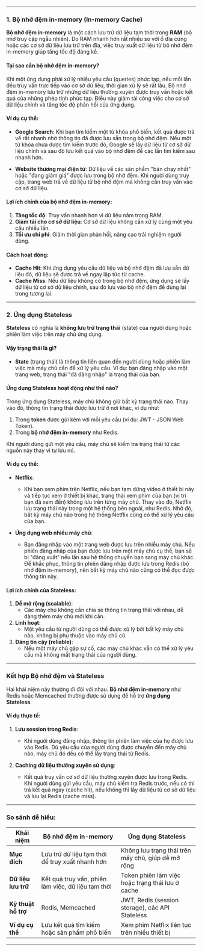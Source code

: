
---

### 1. **Bộ nhớ đệm in-memory (In-memory Cache)**

**Bộ nhớ đệm in-memory** là một cách lưu trữ dữ liệu tạm thời trong **RAM** (bộ nhớ truy cập ngẫu nhiên). Do RAM nhanh hơn rất nhiều so với ổ đĩa cứng hoặc các cơ sở dữ liệu lưu trữ trên đĩa, việc truy xuất dữ liệu từ bộ nhớ đệm in-memory giúp tăng tốc độ đáng kể.

#### **Tại sao cần bộ nhớ đệm in-memory?**
Khi một ứng dụng phải xử lý nhiều yêu cầu (queries) phức tạp, nếu mỗi lần đều truy vấn trực tiếp vào cơ sở dữ liệu, thời gian xử lý sẽ rất lâu. Bộ nhớ đệm in-memory lưu trữ những dữ liệu thường xuyên được truy vấn hoặc kết quả của những phép tính phức tạp. Điều này giảm tải công việc cho cơ sở dữ liệu chính và tăng tốc độ phản hồi của ứng dụng.

#### **Ví dụ cụ thể:**
- **Google Search**: Khi bạn tìm kiếm một từ khóa phổ biến, kết quả được trả về rất nhanh nhờ thông tin đã được lưu sẵn trong bộ nhớ đệm. Nếu một từ khóa chưa được tìm kiếm trước đó, Google sẽ lấy dữ liệu từ cơ sở dữ liệu chính và sau đó lưu kết quả vào bộ nhớ đệm để các lần tìm kiếm sau nhanh hơn.
  
- **Website thương mại điện tử**: Dữ liệu về các sản phẩm "bán chạy nhất" hoặc "đang giảm giá" được lưu trong bộ nhớ đệm. Khi người dùng truy cập, trang web trả về dữ liệu từ bộ nhớ đệm mà không cần truy vấn vào cơ sở dữ liệu.

#### **Lợi ích chính của bộ nhớ đệm in-memory**:
1. **Tăng tốc độ**: Truy vấn nhanh hơn vì dữ liệu nằm trong RAM.
2. **Giảm tải cho cơ sở dữ liệu**: Cơ sở dữ liệu không cần xử lý cùng một yêu cầu nhiều lần.
3. **Tối ưu chi phí**: Giảm thời gian phản hồi, nâng cao trải nghiệm người dùng.

#### **Cách hoạt động:**
- **Cache Hit**: Khi ứng dụng yêu cầu dữ liệu và bộ nhớ đệm đã lưu sẵn dữ liệu đó, dữ liệu sẽ được trả về ngay lập tức từ cache.
- **Cache Miss**: Nếu dữ liệu không có trong bộ nhớ đệm, ứng dụng sẽ lấy dữ liệu từ cơ sở dữ liệu chính, sau đó lưu vào bộ nhớ đệm để dùng lại trong tương lai.

---

### 2. **Ứng dụng Stateless**

**Stateless** có nghĩa là **không lưu trữ trạng thái** (state) của người dùng hoặc phiên làm việc trên máy chủ ứng dụng. 

#### **Vậy trạng thái là gì?**
- **State** (trạng thái) là thông tin liên quan đến người dùng hoặc phiên làm việc mà máy chủ cần để xử lý yêu cầu. Ví dụ: bạn đăng nhập vào một trang web, trạng thái "đã đăng nhập" là trạng thái của bạn.

#### **Ứng dụng Stateless hoạt động như thế nào?**
Trong ứng dụng Stateless, máy chủ không giữ bất kỳ trạng thái nào. Thay vào đó, thông tin trạng thái được lưu trữ ở nơi khác, ví dụ như:
1. Trong **token** được gửi kèm với mỗi yêu cầu (ví dụ: JWT - JSON Web Token).
2. Trong **bộ nhớ đệm in-memory** như Redis.

Khi người dùng gửi một yêu cầu, máy chủ sẽ kiểm tra trạng thái từ các nguồn này thay vì tự lưu nó.

#### **Ví dụ cụ thể:**
- **Netflix**:
  - Khi bạn xem phim trên Netflix, nếu bạn tạm dừng video ở thiết bị này và tiếp tục xem ở thiết bị khác, trạng thái xem phim của bạn (vị trí bạn đã xem đến) không lưu trên từng máy chủ. Thay vào đó, Netflix lưu trạng thái này trong một hệ thống bên ngoài, như Redis. Nhờ đó, bất kỳ máy chủ nào trong hệ thống Netflix cũng có thể xử lý yêu cầu của bạn.

- **Ứng dụng web nhiều máy chủ**:
  - Bạn đăng nhập vào một trang web được lưu trên nhiều máy chủ. Nếu phiên đăng nhập của bạn được lưu trên một máy chủ cụ thể, bạn sẽ bị "đăng xuất" nếu lần sau hệ thống chuyển bạn sang máy chủ khác. Để khắc phục, thông tin phiên đăng nhập được lưu trong Redis (bộ nhớ đệm in-memory), nên bất kỳ máy chủ nào cũng có thể đọc được thông tin này.

#### **Lợi ích chính của Stateless**:
1. **Dễ mở rộng (scalable)**:
   - Các máy chủ không cần chia sẻ thông tin trạng thái với nhau, dễ dàng thêm máy chủ mới khi cần.
2. **Linh hoạt**:
   - Một yêu cầu từ người dùng có thể được xử lý bởi bất kỳ máy chủ nào, không bị phụ thuộc vào máy chủ cũ.
3. **Đáng tin cậy (reliable)**:
   - Nếu một máy chủ gặp sự cố, các máy chủ khác vẫn có thể xử lý yêu cầu mà không mất trạng thái của người dùng.

---

### **Kết hợp Bộ nhớ đệm và Stateless**

Hai khái niệm này thường đi đôi với nhau. **Bộ nhớ đệm in-memory** như Redis hoặc Memcached thường được sử dụng để hỗ trợ **ứng dụng Stateless**. 

#### **Ví dụ thực tế:**
1. **Lưu session trong Redis**:
   - Khi người dùng đăng nhập, thông tin phiên làm việc của họ được lưu vào Redis. Dù yêu cầu của người dùng được chuyển đến máy chủ nào, máy chủ đó đều có thể lấy trạng thái từ Redis.

2. **Caching dữ liệu thường xuyên sử dụng**:
   - Kết quả truy vấn cơ sở dữ liệu thường xuyên được lưu trong Redis. Khi người dùng gửi yêu cầu, máy chủ kiểm tra Redis trước, nếu có thì trả kết quả ngay (cache hit), nếu không thì lấy dữ liệu từ cơ sở dữ liệu và lưu lại Redis (cache miss).

---

### **So sánh dễ hiểu:**

| **Khái niệm**            | **Bộ nhớ đệm in-memory**                           | **Ứng dụng Stateless**                                  |
|---------------------------|---------------------------------------------------|--------------------------------------------------------|
| **Mục đích**              | Lưu trữ dữ liệu tạm thời để truy xuất nhanh hơn   | Không lưu trạng thái trên máy chủ, giúp dễ mở rộng    |
| **Dữ liệu lưu trữ**       | Kết quả truy vấn, phiên làm việc, dữ liệu tạm thời| Token phiên làm việc hoặc trạng thái lưu ở cache       |
| **Kỹ thuật hỗ trợ**       | Redis, Memcached                                  | JWT, Redis (session storage), các API Stateless        |
| **Ví dụ cụ thể**          | Lưu kết quả tìm kiếm hoặc sản phẩm phổ biến       | Xem phim Netflix liên tục trên nhiều thiết bị          |

---

